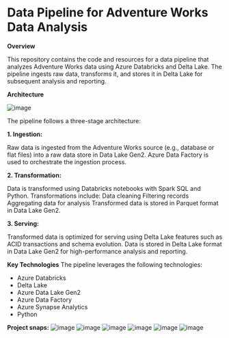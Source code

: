 
# Data Pipeline for Adventure Works Data Analysis

**Overview**

This repository contains the code and resources for a data pipeline that analyzes Adventure Works data using Azure Databricks and Delta Lake. The pipeline ingests raw data, transforms it, and stores it in Delta Lake for subsequent analysis and reporting.

**Architecture**

![image](https://github.com/user-attachments/assets/f731b42e-d574-46b0-8d97-00b9b2ee394d)

The pipeline follows a three-stage architecture:

**1. Ingestion:**

Raw data is ingested from the Adventure Works source (e.g., database or flat files) into a raw data store in Data Lake Gen2.
Azure Data Factory is used to orchestrate the ingestion process.

**2. Transformation:**

Data is transformed using Databricks notebooks with Spark SQL and Python.
Transformations include:
Data cleaning
Filtering records
Aggregating data for analysis
Transformed data is stored in Parquet format in Data Lake Gen2.

**3. Serving:**

Transformed data is optimized for serving using Delta Lake features such as ACID transactions and schema evolution.
Data is stored in Delta Lake format in Data Lake Gen2 for high-performance analysis and reporting.

**Key Technologies**
The pipeline leverages the following technologies:

* Azure Databricks
* Delta Lake
* Azure Data Lake Gen2
* Azure Data Factory
* Azure Synapse Analytics
* Python

**Project snaps:**
![image](https://github.com/user-attachments/assets/8e33bbba-2d98-48c6-aa49-8165b2a6c076)
![image](https://github.com/user-attachments/assets/53393513-6535-4f8a-bb8a-2d04b4de2efb)
![image](https://github.com/user-attachments/assets/aa9797c7-322c-43d2-9458-b6eab873cf12)
![image](https://github.com/user-attachments/assets/9676396c-fbc6-4b1d-80a7-f9a895388d97)
![image](https://github.com/user-attachments/assets/a738e342-a51a-4765-b973-a0a6a21a0d45)
![image](https://github.com/user-attachments/assets/a675558d-cf1d-40fe-982d-4cce5d885d05)
